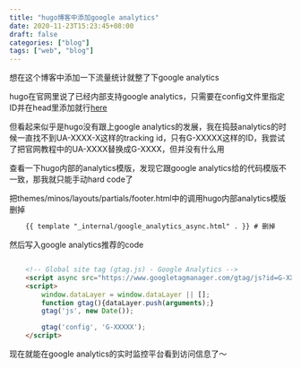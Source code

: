 ```yaml
---
title: "hugo博客中添加google analytics"
date: 2020-11-23T15:23:45+08:00
draft: false
categories: ["blog"]
tags: ["web", "blog"]
---
```


想在这个博客中添加一下流量统计就整了下google analytics

hugo在官网里说了已经内部支持google analytics，只需要在config文件里指定ID并在head里添加就行[here](https://gohugo.io/templates/internal/)

但看起来似乎是hugo没有跟上google analytics的发展，我在捣鼓analytics的时候一直找不到UA-XXXX-X这样的tracking id，只有G-XXXXX这样的ID，我尝试了把官网教程中的UA-XXXX替换成G-XXXX，但并没有什么用

查看一下hugo内部的analytics模版，发现它跟google analytics给的代码模版不一致，那我就只能手动hard code了

把themes/minos/layouts/partials/footer.html中的调用hugo内部analytics模版删掉

```html
    {{ template "_internal/google_analytics_async.html" . }} # 删掉
```

然后写入google analytics推荐的code

```html

    <!-- Global site tag (gtag.js) - Google Analytics -->
    <script async src="https://www.googletagmanager.com/gtag/js?id=G-XXXXXXX"></script>
    <script>
        window.dataLayer = window.dataLayer || [];
        function gtag(){dataLayer.push(arguments);}
        gtag('js', new Date());

        gtag('config', 'G-XXXXX');
    </script>

```

现在就能在google analytics的实时监控平台看到访问信息了～